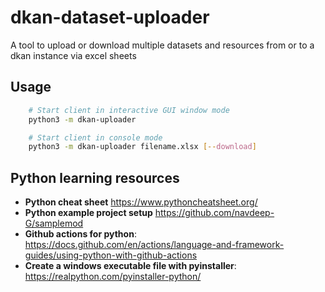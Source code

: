 # dkan-dataset-uploader
A tool to upload or download multiple datasets and resources from or to a dkan instance via excel sheets


## Usage

```bash
    # Start client in interactive GUI window mode
    python3 -m dkan-uploader

    # Start client in console mode
    python3 -m dkan-uploader filename.xlsx [--download]
```

## Python learning resources
* **Python cheat sheet** https://www.pythoncheatsheet.org/
* **Python example project setup** https://github.com/navdeep-G/samplemod
* **Github actions for python**: https://docs.github.com/en/actions/language-and-framework-guides/using-python-with-github-actions
* **Create a windows executable file with pyinstaller**: https://realpython.com/pyinstaller-python/